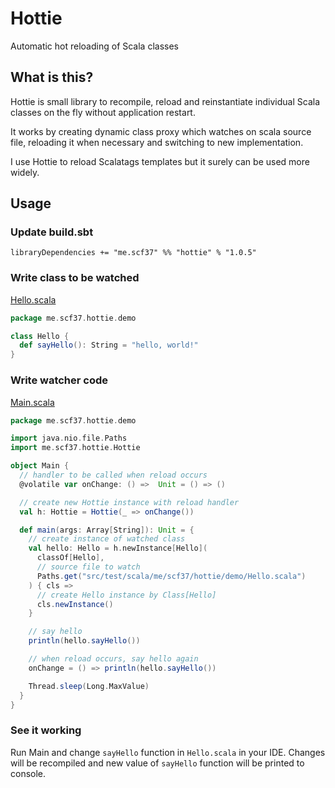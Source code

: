 # Hottie

Automatic hot reloading of Scala classes

## What is this?
Hottie is small library to recompile, reload and reinstantiate individual Scala classes on the fly without application restart.

It works by creating dynamic class proxy which watches on scala source file, reloading it when necessary and switching to new implementation.

I use Hottie to reload Scalatags templates but it surely can be used more widely. 

## Usage
### Update build.sbt
```
libraryDependencies += "me.scf37" %% "hottie" % "1.0.5"
```
### Write class to be watched
[Hello.scala](https://github.com/scf37/hottie/blob/master/src/test/scala/me/scf37/hottie/demo/Hello.scala)
```scala
package me.scf37.hottie.demo

class Hello {
  def sayHello(): String = "hello, world!"
}
```
### Write watcher code
[Main.scala](https://github.com/scf37/hottie/blob/master/src/test/scala/me/scf37/hottie/demo/Main.scala)
```scala
package me.scf37.hottie.demo

import java.nio.file.Paths
import me.scf37.hottie.Hottie

object Main {
  // handler to be called when reload occurs
  @volatile var onChange: () =>  Unit = () => ()

  // create new Hottie instance with reload handler
  val h: Hottie = Hottie(_ => onChange())

  def main(args: Array[String]): Unit = {
    // create instance of watched class
    val hello: Hello = h.newInstance[Hello](
      classOf[Hello],
      // source file to watch
      Paths.get("src/test/scala/me/scf37/hottie/demo/Hello.scala")
    ) { cls =>
      // create Hello instance by Class[Hello]
      cls.newInstance()
    }

    // say hello
    println(hello.sayHello())

    // when reload occurs, say hello again
    onChange = () => println(hello.sayHello())

    Thread.sleep(Long.MaxValue)
  }
}
```
### See it working
Run Main and change `sayHello` function in `Hello.scala` in your IDE. Changes will be recompiled and new value of `sayHello` function will be printed to console.


